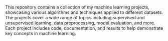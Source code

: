 This repository contains a collection of my machine learning projects, showcasing various algorithms and techniques applied to different datasets. 
The projects cover a wide range of topics including supervised and unsupervised learning, data preprocessing, model evaluation, and more. 
Each project includes code, documentation, and results to help demonstrate key concepts in machine learning.

